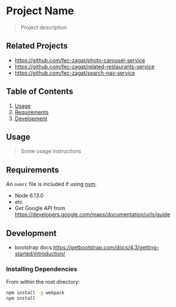 # Project Name

> Project description

## Related Projects

  - https://github.com/fec-zagat/photo-carousel-service
  - https://github.com/fec-zagat/related-restaurants-service
  - https://github.com/fec-zagat/search-nav-service

## Table of Contents

1. [Usage](#Usage)
1. [Requirements](#requirements)
1. [Development](#development)

## Usage

> Some usage instructions

## Requirements

An `nvmrc` file is included if using [nvm](https://github.com/creationix/nvm).

- Node 6.13.0
- etc
- Get Google API from https://developers.google.com/maps/documentation/urls/guide

## Development
- bootstrap docs https://getbootstrap.com/docs/4.3/getting-started/introduction/

### Installing Dependencies

From within the root directory:

```sh
npm install -g webpack
npm install
```

